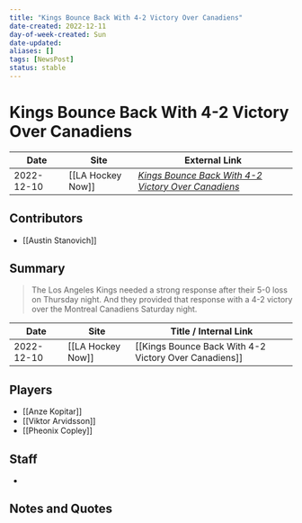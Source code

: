 ```yaml
---
title: "Kings Bounce Back With 4-2 Victory Over Canadiens"
date-created: 2022-12-11
day-of-week-created: Sun
date-updated: 
aliases: []
tags: [NewsPost]
status: stable
---
```


# Kings Bounce Back With 4-2 Victory Over Canadiens

| Date       | Site | External Link                                                                                                                                                        |
| ---------- | ---- | -------------------------------------------------------------------------------------------------------------------------------------------------------------------- |
| 2022-12-10 | [[LA Hockey Now]]     | [*Kings Bounce Back With 4-2 Victory Over Canadiens*](https://www.lahockeynow.com/2022/12/10/los-angeles-kings-bounce-back-with-4-2-victory-over-montreal-canadiens) |

## Contributors
- [[Austin Stanovich]]

## Summary
> The Los Angeles Kings needed a strong response after their 5-0 loss on Thursday night. And they provided that response with a 4-2 victory over the Montreal Canadiens Saturday night.

| Date | Site | Title / Internal Link | 
| ---- | ---- | --------------------- |
| 2022-12-10 | [[LA Hockey Now]]       | [[Kings Bounce Back With 4-2 Victory Over Canadiens]]                                                                                                                              |

## Players
- [[Anze Kopitar]]
- [[Viktor Arvidsson]]
- [[Pheonix Copley]]

## Staff
- 

## Notes and Quotes
> 

